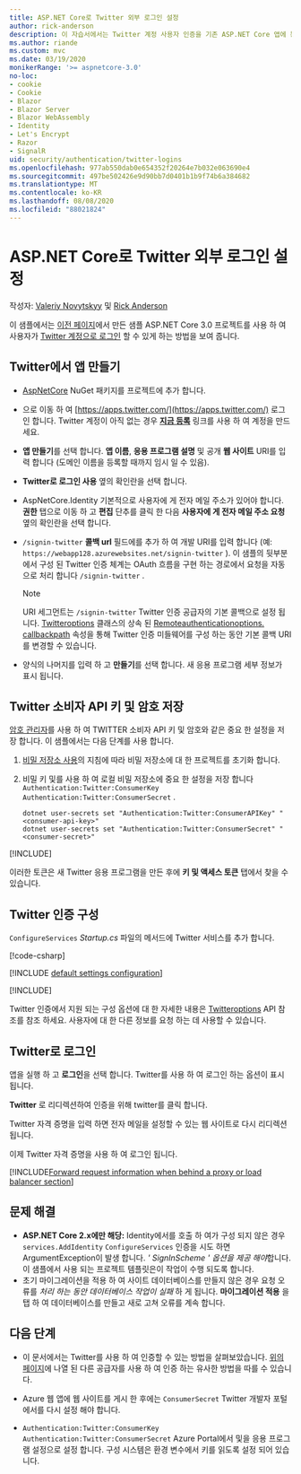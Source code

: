 ```yaml
---
title: ASP.NET Core로 Twitter 외부 로그인 설정
author: rick-anderson
description: 이 자습서에서는 Twitter 계정 사용자 인증을 기존 ASP.NET Core 앱에 통합 하는 방법을 보여 줍니다.
ms.author: riande
ms.custom: mvc
ms.date: 03/19/2020
monikerRange: '>= aspnetcore-3.0'
no-loc:
- cookie
- Cookie
- Blazor
- Blazor Server
- Blazor WebAssembly
- Identity
- Let's Encrypt
- Razor
- SignalR
uid: security/authentication/twitter-logins
ms.openlocfilehash: 977ab550dab0e654352f20264e7b032e063690e4
ms.sourcegitcommit: 497be502426e9d90bb7d0401b1b9f74b6a384682
ms.translationtype: MT
ms.contentlocale: ko-KR
ms.lasthandoff: 08/08/2020
ms.locfileid: "88021824"
---
```

# <a name="twitter-external-sign-in-setup-with-aspnet-core"></a>ASP.NET Core로 Twitter 외부 로그인 설정

작성자: [Valeriy Novytskyy](https://github.com/01binary) 및 [Rick Anderson](https://twitter.com/RickAndMSFT)

이 샘플에서는 [이전 페이지](xref:security/authentication/social/index)에서 만든 샘플 ASP.NET Core 3.0 프로젝트를 사용 하 여 사용자가 [Twitter 계정으로 로그인](https://dev.twitter.com/web/sign-in/desktop-browser) 할 수 있게 하는 방법을 보여 줍니다.

## <a name="create-the-app-in-twitter"></a>Twitter에서 앱 만들기

* [AspNetCore](https://www.nuget.org/packages/Microsoft.AspNetCore.Authentication.Twitter/3.0.0) NuGet 패키지를 프로젝트에 추가 합니다.

* 으로 이동 하 여 [https://apps.twitter.com/](https://apps.twitter.com/) 로그인 합니다. Twitter 계정이 아직 없는 경우 **[지금 등록](https://twitter.com/signup)** 링크를 사용 하 여 계정을 만드세요.

* **앱 만들기**를 선택 합니다. **앱 이름**, **응용 프로그램 설명** 및 공개 **웹 사이트** URI를 입력 합니다 (도메인 이름을 등록할 때까지 임시 일 수 있음).

* **Twitter로 로그인 사용** 옆의 확인란을 선택 합니다.

* AspNetCore.Identity 기본적으로 사용자에 게 전자 메일 주소가 있어야 합니다. **권한** 탭으로 이동 하 고 **편집** 단추를 클릭 한 다음 **사용자에 게 전자 메일 주소 요청**옆의 확인란을 선택 합니다.

* `/signin-twitter` **콜백 url** 필드에를 추가 하 여 개발 URI를 입력 합니다 (예: `https://webapp128.azurewebsites.net/signin-twitter` ). 이 샘플의 뒷부분에서 구성 된 Twitter 인증 체계는 OAuth 흐름을 구현 하는 경로에서 요청을 자동으로 처리 합니다 `/signin-twitter` .

  > [!NOTE]
  > URI 세그먼트는 `/signin-twitter` Twitter 인증 공급자의 기본 콜백으로 설정 됩니다. [Twitteroptions](/dotnet/api/microsoft.aspnetcore.authentication.twitter.twitteroptions) 클래스의 상속 된 [Remoteauthenticationoptions. callbackpath](/dotnet/api/microsoft.aspnetcore.authentication.remoteauthenticationoptions.callbackpath) 속성을 통해 Twitter 인증 미들웨어를 구성 하는 동안 기본 콜백 URI를 변경할 수 있습니다.

* 양식의 나머지를 입력 하 고 **만들기**를 선택 합니다. 새 응용 프로그램 세부 정보가 표시 됩니다.

## <a name="store-the-twitter-consumer-api-key-and-secret"></a>Twitter 소비자 API 키 및 암호 저장

[암호 관리자](xref:security/app-secrets)를 사용 하 여 TWITTER 소비자 API 키 및 암호와 같은 중요 한 설정을 저장 합니다. 이 샘플에서는 다음 단계를 사용 합니다.

1. [비밀 저장소 사용](xref:security/app-secrets#enable-secret-storage)의 지침에 따라 비밀 저장소에 대 한 프로젝트를 초기화 합니다.
1. 비밀 키 및를 사용 하 여 로컬 비밀 저장소에 중요 한 설정을 저장 합니다 `Authentication:Twitter:ConsumerKey` `Authentication:Twitter:ConsumerSecret` .

    ```dotnetcli
    dotnet user-secrets set "Authentication:Twitter:ConsumerAPIKey" "<consumer-api-key>"
    dotnet user-secrets set "Authentication:Twitter:ConsumerSecret" "<consumer-secret>"
    ```

[!INCLUDE[](~/includes/environmentVarableColon.md)]

이러한 토큰은 새 Twitter 응용 프로그램을 만든 후에 **키 및 액세스 토큰** 탭에서 찾을 수 있습니다.

## <a name="configure-twitter-authentication"></a>Twitter 인증 구성

`ConfigureServices` *Startup.cs* 파일의 메서드에 Twitter 서비스를 추가 합니다.

[!code-csharp[](~/security/authentication/social/social-code/3.x/StartupTwitter3x.cs?name=snippet&highlight=10-15)]

[!INCLUDE [default settings configuration](includes/default-settings.md)]

[!INCLUDE[](includes/chain-auth-providers.md)]

Twitter 인증에서 지원 되는 구성 옵션에 대 한 자세한 내용은 [Twitteroptions](/dotnet/api/microsoft.aspnetcore.builder.twitteroptions) API 참조를 참조 하세요. 사용자에 대 한 다른 정보를 요청 하는 데 사용할 수 있습니다.

## <a name="sign-in-with-twitter"></a>Twitter로 로그인

앱을 실행 하 고 **로그인**을 선택 합니다. Twitter를 사용 하 여 로그인 하는 옵션이 표시 됩니다.

**Twitter** 로 리디렉션하여 인증을 위해 twitter를 클릭 합니다.

Twitter 자격 증명을 입력 하면 전자 메일을 설정할 수 있는 웹 사이트로 다시 리디렉션됩니다.

이제 Twitter 자격 증명을 사용 하 여 로그인 됩니다.

[!INCLUDE[Forward request information when behind a proxy or load balancer section](includes/forwarded-headers-middleware.md)]

<!-- 
### React to cancel Authorize External sign-in
Twitter doesn't support AccessDeniedPath
Rather in the twitter setup, you can provide an External sign-in homepage. The external sign-in homepage doesn't support localhost. Tested with https://cors3.azurewebsites.net/ and that works.
-->

## <a name="troubleshooting"></a>문제 해결

* **ASP.NET Core 2.x에만 해당:** Identity에서를 호출 하 여가 구성 되지 않은 경우 `services.AddIdentity` `ConfigureServices` 인증을 시도 하면 ArgumentException이 발생 합니다. *' SignInScheme ' 옵션을 제공 해야*합니다. 이 샘플에서 사용 되는 프로젝트 템플릿은이 작업이 수행 되도록 합니다.
* 초기 마이그레이션을 적용 하 여 사이트 데이터베이스를 만들지 않은 경우 요청 오류를 *처리 하는 동안 데이터베이스 작업이 실패* 하 게 됩니다. **마이그레이션 적용** 을 탭 하 여 데이터베이스를 만들고 새로 고쳐 오류를 계속 합니다.

## <a name="next-steps"></a>다음 단계

* 이 문서에서는 Twitter를 사용 하 여 인증할 수 있는 방법을 살펴보았습니다. [위의 페이지](xref:security/authentication/social/index)에 나열 된 다른 공급자를 사용 하 여 인증 하는 유사한 방법을 따를 수 있습니다.

* Azure 웹 앱에 웹 사이트를 게시 한 후에는 `ConsumerSecret` Twitter 개발자 포털에서를 다시 설정 해야 합니다.

* `Authentication:Twitter:ConsumerKey` `Authentication:Twitter:ConsumerSecret` Azure Portal에서 및을 응용 프로그램 설정으로 설정 합니다. 구성 시스템은 환경 변수에서 키를 읽도록 설정 되어 있습니다.
